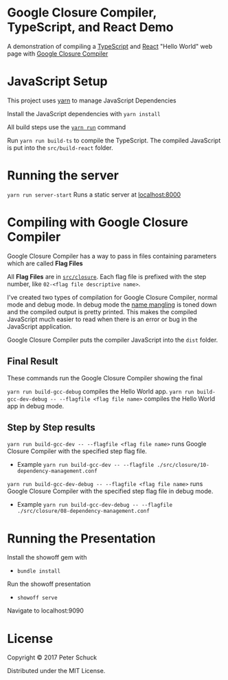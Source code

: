 # Google Closure Compiler, TypeScript, and React Demo

A demonstration of compiling a [TypeScript](http://typescriptlang.org/) and [React](https://reactjs.org/) "Hello World" web page with [Google Closure Compiler](https://developers.google.com/closure/compiler/)

# JavaScript Setup

This project uses [yarn](https://yarnpkg.com/) to manage JavaScript Dependencies

Install the JavaScript dependencies with `yarn install`

All build steps use the [`yarn run`](https://yarnpkg.com/docs/cli/run/) command

Run `yarn run build-ts` to compile the TypeScript. The compiled JavaScript is put into the `src/build-react` folder.

# Running the server

`yarn run server-start` Runs a static server at [localhost:8000](localhost:8000)

# Compiling with Google Closure Compiler

Google Closure Compiler has a way to pass in files containing parameters which are called **Flag Files**

All **Flag Files** are in [`src/closure`](./src/cloure). Each flag file is prefixed with the step number, like `02-<flag file descriptive name>`.

I've created two types of compilation for Google Closure Compiler, normal mode and debug mode. In debug mode the [name mangling](https://en.wikipedia.org/wiki/Name_mangling) is toned down and the compiled output is pretty printed. This makes the compiled JavaScript much easier to read when there is an error or bug in the JavaScript application.

Google Closure Compiler puts the compiler JavaScript into the `dist` folder.

## Final Result

These commands run the Google Closure Compiler showing the final

`yarn run build-gcc-debug` compiles the Hello World app.
`yarn run build-gcc-dev-debug -- --flagfile <flag file name>` compiles the Hello World app in debug mode.

## Step by Step results

`yarn run build-gcc-dev -- --flagfile <flag file name>` runs Google Closure Compiler with the specified step flag file.
* Example `yarn run build-gcc-dev -- --flagfile ./src/closure/10-dependency-management.conf`

`yarn run build-gcc-dev-debug -- --flagfile <flag file name>` runs Google Closure Compiler with the specified step flag file in debug mode.
* Example `yarn run build-gcc-dev-debug -- --flagfile ./src/closure/08-dependency-management.conf`

# Running the Presentation

Install the showoff gem with
* `bundle install`

Run the showoff presentation
* `showoff serve`

Navigate to localhost:9090

# License

Copyright © 2017 Peter Schuck

Distributed under the MIT License.
